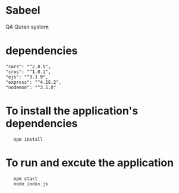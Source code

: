 # Sabeel
QA Quran system 

#  dependencies
    "cors": "^2.8.5",
    "cros": "^1.0.1",
    "ejs": "^3.1.9",
    "express": "^4.18.2",
    "nodemon": "^3.1.0"

# To install the application's dependencies   
       npm install 
# To run and excute the application 
       npm start  
       node index.js



  
